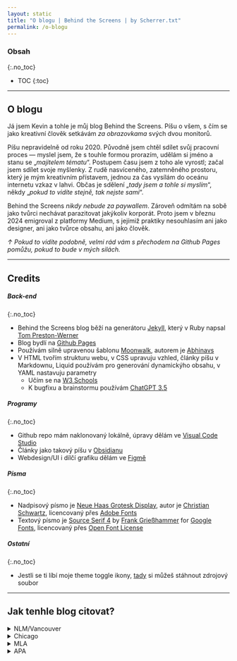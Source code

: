 ```yaml
---
layout: static
title: "O blogu | Behind the Screens | by Scherrer.txt"
permalink: /o-blogu
---
```

### Obsah
{:.no_toc}

* TOC
{:toc}

---

## O blogu
Já jsem Kevin a tohle je můj blog Behind the Screens. Píšu o všem, s čím se jako kreativní člověk setkávám *za obrazovkama* svých dvou monitorů.


Píšu nepravidelně od roku 2020. Původně jsem chtěl sdílet svůj pracovní proces — myslel jsem, že s touhle formou prorazím, udělám si jméno a stanu se „*majitelem tématu*“. Postupem času jsem z toho ale vyrostl; začal jsem sdílet svoje myšlenky. Z rudě nasvíceného, zatemněného prostoru, který je mým kreativním přístavem, jednou za čas vysílám do oceánu internetu vzkaz v lahvi. Občas je sdělení „_tady jsem a tohle si myslím_“, někdy „_pokud to vidíte stejně, tak nejste sami_“.

Behind the Screens _nikdy nebude za paywallem_. Zároveň odmítám na sobě jako tvůrci nechávat parazitovat jakýkoliv korporát. Proto jsem v březnu 2024 emigroval z platformy Medium, s jejímiž praktiky nesouhlasím ani jako designer, ani jako tvůrce obsahu, ani jako člověk.

_↑ Pokud to vidíte podobně, velmi rád vám s přechodem na Github Pages pomůžu, pokud to bude v mých silách._

---

## Credits

##### Back-end
{:.no_toc}
- Behind the Screens blog běží na generátoru [Jekyll](https://jekyllrb.com/), který v Ruby napsal [Tom Preston-Werner](https://en.wikipedia.org/wiki/Tom_Preston-Werner)
- Blog bydlí na [Github Pages](https://pages.github.com/)
- Používám silně upravenou šablonu [Moonwalk](https://github.com/abhinavs/moonwalk), autorem je [Abhinavs](https://github.com/abhinavs/)
- V HTML tvořím strukturu webu, v CSS upravuju vzhled, články píšu v Markdownu, Liquid používám pro generování dynamickýho obsahu, v YAML nastavuju parametry
    - Učím se na [W3 Schools](https://www.w3schools.com/)
    - K bugfixu a brainstormu používám [ChatGPT 3.5](https://chat.openai.com/)

##### Programy
{:.no_toc}
- Github repo mám naklonovaný lokálně, úpravy dělám ve [Visual Code Studio](https://code.visualstudio.com/)
- Články jako takový píšu v [Obsidianu](https://obsidian.md/)
- Webdesign/UI i dílčí grafiku dělám ve [Figmě](https://www.figma.com/)

##### Písma
{:.no_toc}
- Nadpisový písmo je [Neue Haas Grotesk Display](https://fonts.adobe.com/fonts/neue-haas-grotesk), autor je [Christian Schwartz](https://commercialtype.com/about/christian_schwartz), licencovaný přes [Adobe Fonts](https://fonts.adobe.com/fonts/roc-grotesk#licensing-section)
- Textový písmo je [Source Serif 4](https://fonts.google.com/specimen/Source+Serif+4) by [Frank Grießhammer](https://fonts.adobe.com/designers/frank-griesshammer) for [Google Fonts](https://fonts.google.com/specimen/Source+Serif+4), licencovaný přes [Open Font License](https://fonts.google.com/specimen/Source+Serif+4/about)

##### Ostatní
{:.no_toc}
- Jestli se ti líbí moje theme toggle ikony, [tady]() si můžeš stáhnout zdrojový soubor

---

## Jak tenhle blog citovat?
<details><summary>NLM/Vancouver</summary>Scherrer K. Behind the Screens [Internet]. Brno (CZ): Kevin Scherrer. 2020 -   . Název příspěvku; RRRR MM DD [citováno RRRR MM DD]. https://scherrer-txt.github.io/bts/</details>

<details><summary>Chicago</summary>Scherrer, Kevin. "Název příspěvku." Behind the Screens, MM DD, RRRR. https://scherrer-txt.github.io/bts/.</details>

<details><summary>MLA</summary>Scherrer, Kevin. "Název příspěvku." Behind the Screens,  DD MM RRRR, https://scherrer-txt.github.io/bts/.</details>

<details><summary>APA</summary>Scherrer, K. (RRRR, MM DD). Název příspěvku. Behind the Screens. https://scherrer-txt.github.io/bts/</details>